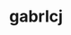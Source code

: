 ---
title: gabrlcj
github: https://github.com/gabrlcj
mode: dark
transition: 3s
archetype:
  - Little Bit of Everything
---